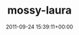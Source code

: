 ---
title:		"mossy-laura"
mediatype:		"upload"
description:		"TBC"
date:		"2011-09-24 15:39:11+00:00"
album:		"people"
filename:		"mossy-laura.md"
series:		""
cl_public_id:		"people/mossy-laura"
cl_version:		1497005488
format:		"tiff"
bytes:		3005136
width:		954
height:		1440
exposure_mode:		"Auto"
program:		"Aperture-priority AE"
aperture:		"4.0"
focal_length:		"11.0 mm"
iso:		"8000"
shutter_speed:		"1/60"
metering:		"Center-weighted average"
flash:		"On, Return detected"
white_balance:		"Custom"
colour_temp:		"6050"
has_crop:		"false"
orientation:		"Horizontal (normal)"
camera_model:		"NIKON D7000"
lens_info:		"11-16mm f/2.8"
artist:		"Matt Finucane"
x_resolution:		"300"
y_resolution:		"300"
---